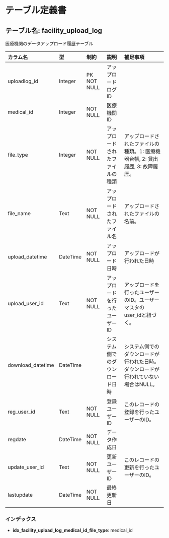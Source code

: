 # テーブル定義書

## テーブル名: facility_upload_log

医療機関のデータアップロード履歴テーブル

|カラム名|型|制約|説明|補足事項|
|:--|:--|:--|:--|:--|
|uploadlog_id|Integer|PK NOT NULL |アップロードログID||
|medical_id|Integer|NOT NULL |医療機関ID||
|file_type|Integer|NOT NULL |アップロードされたファイルの種類|アップロードされたファイルの種類。1: 医療機器台帳, 2: 貸出履歴, 3: 故障履歴。|
|file_name|Text|NOT NULL |アップロードされたファイル名|アップロードされたファイルの名前。|
|upload_datetime|DateTime|NOT NULL |アップロード日時|アップロードが行われた日時|
|upload_user_id|Text|NOT NULL |アップロードを行ったユーザーID|アップロードを行ったユーザーのID。ユーザーマスタのuser_idと紐づく。|
|download_datetime|DateTime||システム側でのダウンロード日時|システム側でのダウンロードが行われた日時。ダウンロードが行われていない場合はNULL。|
|reg_user_id|Text|NOT NULL |登録ユーザーID|このレコードの登録を行ったユーザーのID。|
|regdate|DateTime|NOT NULL |データ作成日||
|update_user_id|Text|NOT NULL |更新ユーザーID|このレコードの更新を行ったユーザーのID。|
|lastupdate|DateTime|NOT NULL |最終更新日||


### インデックス

- **idx_facility_upload_log_medical_id_file_type**: medical_id

